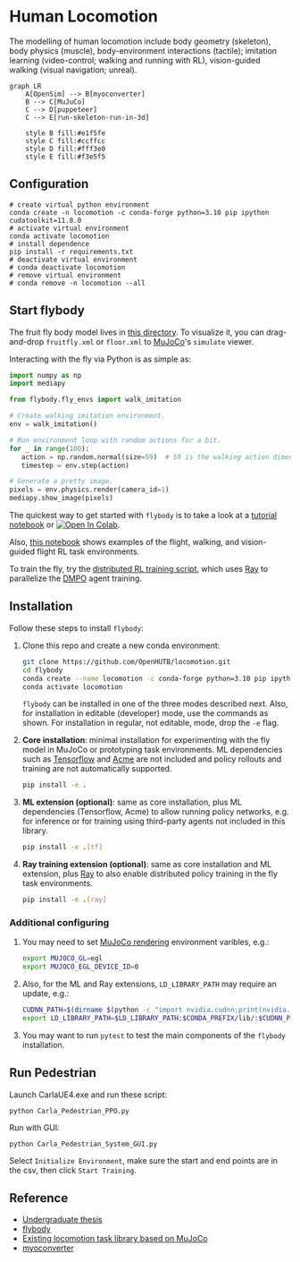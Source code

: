 # Human Locomotion

The modelling of human locomotion include body geometry (skeleton), body physics (muscle), body-environment interactions (tactile); imitation learning (video-control; walking and running with RL), vision-guided walking (visual navigation; unreal).

```mermaid
graph LR
    A[OpenSim] --> B[myoconverter]
    B --> C[MuJuCo]
    C --> D[puppeteer]
    C --> E[run-skeleton-run-in-3d]
    
    style B fill:#e1f5fe
    style C fill:#ccffcc
    style D fill:#fff3e0
    style E fill:#f3e5f5
```


## Configuration
```shell
# create virtual python environment
conda create -n locomotion -c conda-forge python=3.10 pip ipython cudatoolkit=11.8.0
# activate virtual environment
conda activate locomotion
# install dependence
pip install -r requirements.txt
# deactivate virtual environment
# conda deactivate locomotion
# remove virtual environment
# conda remove -n locomotion --all
```

## Start flybody

The fruit fly body model lives in [this directory][fly-home]. To visualize it, you can drag-and-drop `fruitfly.xml` or `floor.xml` to [MuJoCo](https://github.com/google-deepmind/mujoco/releases)'s `simulate` viewer.

Interacting with the fly via Python is as simple as:

```python
import numpy as np
import mediapy

from flybody.fly_envs import walk_imitation

# Create walking imitation environment.
env = walk_imitation()

# Run environment loop with random actions for a bit.
for _ in range(100):
   action = np.random.normal(size=59)  # 59 is the walking action dimension.
   timestep = env.step(action)

# Generate a pretty image.
pixels = env.physics.render(camera_id=1)
mediapy.show_image(pixels)
```

The quickest way to get started with `flybody` is to take a look at a [tutorial notebook][tutorial] or [![Open In Colab](https://colab.research.google.com/assets/colab-badge.svg)][tutorial-colab].

Also, [this notebook][envs] shows examples of the flight, walking, and vision-guided flight RL task environments. 

To train the fly, try the [distributed RL training script][ray-script], which uses [Ray][ray] to parallelize the [DMPO][dmpo] agent training.

[fly-home]: https://github.com/OpenHUTB/locomotion/tree/master/flybody/fruitfly/assets
[drosophila_wikipedia]: https://en.wikipedia.org/wiki/Drosophila_melanogaster
[mujoco]: https://github.com/google-deepmind/mujoco
[tutorial]: https://github.com/OpenHUTB/locomotion/blob/master/docs/getting-started.ipynb
[tutorial-colab]: https://colab.research.google.com/github/OpenHUTB/locomotion/blob/master/docs/getting-started.ipynb
[dmpo]: https://github.com/google-deepmind/acme/tree/master/acme/agents/tf/dmpo
[envs]: https://github.com/OpenHUTB/locomotion/blob/master/docs/fly-env-examples.ipynb
[ray-script]: https://github.com/OpenHUTB/locomotion/blob/master/flybody/train_dmpo_ray.py
[paper]: https://www.nature.com/articles/s41586-025-09029-4
[preprint]: https://www.biorxiv.org/content/10.1101/2024.03.11.584515v2
[ray]: https://github.com/ray-project/ray
[tf]: https://github.com/tensorflow/tensorflow
[acme]: https://github.com/google-deepmind/acme
[mujoco-rendering]: https://github.com/google-deepmind/dm_control/tree/main?tab=readme-ov-file#rendering


## Installation

Follow these steps to install `flybody`:

1. Clone this repo and create a new conda environment:
   ```bash
   git clone https://github.com/OpenHUTB/locomotion.git
   cd flybody
   conda create --name locomotion -c conda-forge python=3.10 pip ipython cudatoolkit=11.8.0
   conda activate locomotion
   ```
   `flybody` can be installed in one of the three modes described next. Also, for installation in editable (developer) mode, use the commands as shown. For installation in regular, not editable, mode, drop the `-e` flag.
   
2. **Core installation**: minimal installation for experimenting with the fly model in MuJoCo or prototyping task environments. ML dependencies such as [Tensorflow][tf] and [Acme][acme] are not included and policy rollouts and training are not automatically supported.
   ```bash
   pip install -e .
   ```
   
3. **ML extension (optional)**: same as core installation, plus ML dependencies (Tensorflow, Acme) to allow running policy networks, e.g. for inference or for training using third-party agents not included in this library.
   ```bash
   pip install -e .[tf]
   ```

4. **Ray training extension (optional)**: same as core installation and ML extension, plus [Ray][ray] to also enable
   distributed policy training in the fly task environments.
   ```bash
   pip install -e .[ray]
   ```



### Additional configuring

1. You may need to set [MuJoCo rendering][mujoco-rendering] environment varibles, e.g.:
   ```bash
   export MUJOCO_GL=egl
   export MUJOCO_EGL_DEVICE_ID=0
   ```
2. Also, for the ML and Ray extensions, `LD_LIBRARY_PATH` may require an update, e.g.:
   ```bash
   CUDNN_PATH=$(dirname $(python -c "import nvidia.cudnn;print(nvidia.cudnn.__file__)"))
   export LD_LIBRARY_PATH=$LD_LIBRARY_PATH:$CONDA_PREFIX/lib/:$CUDNN_PATH/lib
   ```

3. You may want to run `pytest` to test the main components of the `flybody` installation.



## Run Pedestrian
Launch CarlaUE4.exe and run these script:
```shell
python Carla_Pedestrian_PPO.py
```

Run with GUI:
```shell
python Carla_Pedestrian_System_GUI.py
```
Select `Initialize Environment`, make sure the start and end points are in the csv, then click `Start Training`.





## Reference

* [Undergraduate thesis](https://github.com/OpenHUTB/sim/tree/master/pedestrian)
* [flybody](https://github.com/TuragaLab/flybody)
* [Existing locomotion task library based on MuJoCo](https://github.com/google-deepmind/dm_control/tree/main/dm_control/locomotion)
* [myoconverter](https://github.com/MyoHub/myoconverter)


